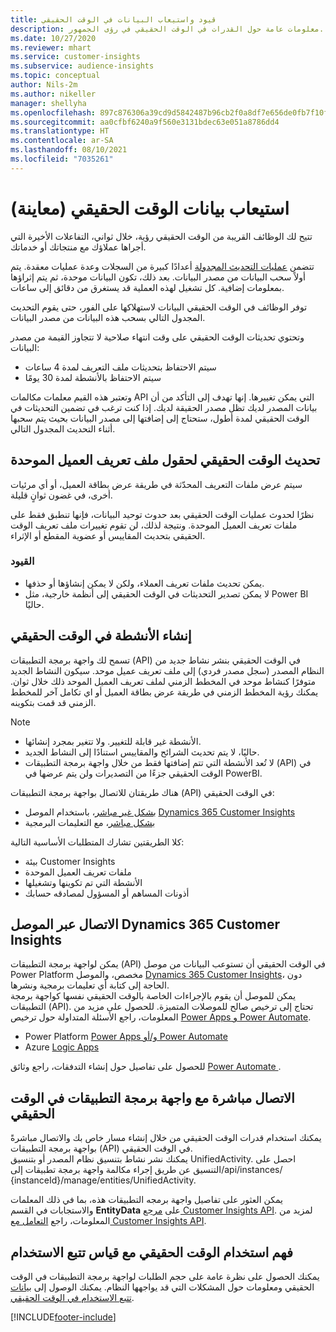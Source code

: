 ```yaml
---
title: قيود واستيعاب البيانات في الوقت الحقيقي
description: معلومات عامة حول القدرات في الوقت الحقيقي في رؤى الجمهور.
ms.date: 10/27/2020
ms.reviewer: mhart
ms.service: customer-insights
ms.subservice: audience-insights
ms.topic: conceptual
author: Nils-2m
ms.author: nikeller
manager: shellyha
ms.openlocfilehash: 897c876306a39cd9d5842487b96cb2f0a8df7e656de0fb7f10fe8c7f53e2db6b
ms.sourcegitcommit: aa0cfbf6240a9f560e3131bdec63e051a8786dd4
ms.translationtype: HT
ms.contentlocale: ar-SA
ms.lasthandoff: 08/10/2021
ms.locfileid: "7035261"
---
```

# <a name="real-time-data-ingestion-preview"></a>استيعاب بيانات الوقت الحقيقي (معاينة)

تتيح لك الوظائف القريبة من الوقت الحقيقي رؤية، خلال ثواني، التفاعلات الأخيرة التي أجراها عملاؤك مع منتجاتك أو خدماتك.

تتضمن [عمليات التحديث المجدولة](system.md#schedule-tab) أعدادًا كبيرة من السجلات وعدة عمليات معقدة. يتم أولاً سحب البيانات من مصدر البيانات. بعد ذلك، تكون البيانات موحدة، ثم يتم إثراؤها بمعلومات إضافية. كل تشغيل لهذه العملية قد يستغرق من دقائق إلى ساعات.

توفر الوظائف في الوقت الحقيقي البيانات لاستهلاكها على الفور، حتى يقوم التحديث المجدول التالي بسحب هذه البيانات من مصدر البيانات.

وتحتوي تحديثات الوقت الحقيقي على وقت انتهاء صلاحية لا تتجاوز القيمة من مصدر البيانات:

- سيتم الاحتفاظ بتحديثات ملف التعريف لمدة 4 ساعات
- سيتم الاحتفاظ بالأنشطة لمدة 30 يومًا

وتعتبر هذه القيم معلمات مكالمات API التي يمكن تغييرها. إنها تهدف إلى التأكد من أن بيانات المصدر لديك تظل مصدر الحقيقة لديك. إذا كنت ترغب في تضمين التحديثات في الوقت الحقيقي لمدة أطول، ستحتاج إلى إضافتها إلى مصدر البيانات بحيث يتم سحبها أثناء التحديث المجدول التالي.

## <a name="real-time-update-of-the-unified-customer-profile-fields"></a>تحديث الوقت الحقيقي لحقول ملف تعريف العميل الموحدة

سيتم عرض ملفات التعريف المحدّثة في طريقة عرض بطاقة العميل، أو أي مرئيات أخرى، في غضون ثوانٍ قليلة.

نظرًا لحدوث عمليات الوقت الحقيقي بعد حدوث توحيد البيانات، فإنها تنطبق فقط على ملفات تعريف العميل الموحدة. ونتيجة لذلك، لن تقوم تغييرات ملف تعريف الوقت الحقيقي بتحديث المقاييس أو عضوية المقطع أو الإثراء.

### <a name="limitations"></a>القيود

- يمكن تحديث ملفات تعريف العملاء، ولكن لا يمكن إنشاؤها أو حذفها.
- لا يمكن تصدير التحديثات في الوقت الحقيقي إلى أنظمة خارجية، مثل Power BI حاليًا.

## <a name="real-time-creation-of-activities"></a>إنشاء الأنشطة في الوقت الحقيقي

تسمح لك واجهة برمجة التطبيقات (API) في الوقت الحقيقي بنشر نشاط جديد من النظام المصدر (سجل مصدر فردي) إلى ملف تعريف عميل موحد. سيكون النشاط الجديد متوفرًا كنشاط موحد في المخطط الزمني لملف تعريف العميل الموحد ذلك خلال ثوان. يمكنك رؤية المخطط الزمني في طريقة عرض بطاقة العميل أو اي تكامل آخر للمخطط الزمني قد قمت بتكوينه.

> [!NOTE]
>
> - الأنشطة غير قابلة للتغيير. ولا تتغير بمجرد إنشائها.
> - حاليًا، لا يتم تحديث الشرائح والمقاييس استنادًا إلى النشاط الجديد.
> - لا تُعد الأنشطة التي تتم إضافتها فقط من خلال واجهة برمجة التطبيقات (API) في الوقت الحقيقي جزءًا من التصديرات ولن يتم عرضها في PowerBI.

هناك طريقتان للاتصال بواجهة برمجة التطبيقات (API) في الوقت الحقيقي:

- [بشكل غير مباشر](#connect-via-the-dynamics-365-customer-insights-connector)، باستخدام الموصل [Dynamics 365 Customer Insights ](/connectors/customerinsights/)
- [بشكل مباشر](#connect-directly-to-the-real-time-api)، مع التعليمات البرمجية

كلا الطريقتين تشارك المتطلبات الأساسية التالية:

- بيئة Customer Insights
- ملفات تعريف العميل الموحدة
- الأنشطة التي تم تكوينها وتشغيلها
- أذونات المساهم أو المسؤول لمصادقه حسابك

## <a name="connect-via-the-dynamics-365-customer-insights-connector"></a>الاتصال عبر الموصل Dynamics 365 Customer Insights

يمكن لواجهة برمجة التطبيقات (API) في الوقت الحقيقي أن تستوعب البيانات من موصل Power Platform مخصص، والموصل [Dynamics 365 Customer Insights](/connectors/customerinsights/)، دون الحاجة إلى كتابة أي تعليمات برمجية ونشرها.    
يمكن للموصل أن يقوم بالإجراءات الخاصة بالوقت الحقيقي نفسها كواجهة برمجة التطبيقات (API). تحتاج إلى ترخيص صالح للموصلات المتميزة. للحصول على مزيد من المعلومات، راجع الأسئلة المتداولة حول ترخيص [Power Apps و Power Automate](/power-platform/admin/powerapps-flow-licensing-faq).

- Power Platform [Power Apps و/أو Power Automate](/connectors/)
- Azure [Logic Apps](/azure/connectors/apis-list)

للحصول على تفاصيل حول إنشاء التدفقات، راجع وثائق [Power Automate ](/power-automate/).

## <a name="connect-directly-to-the-real-time-api"></a>الاتصال مباشرة مع واجهة برمجة التطبيقات في الوقت الحقيقي

يمكنك استخدام قدرات الوقت الحقيقي من خلال إنشاء مسار خاص بك والاتصال مباشرةً بواجهة برمجة التطبيقات (API) في الوقت الحقيقي.    
يمكنك نشر نشاط بتنسيق نظام المصدر أو بتنسيق UnifiedActivity‬. احصل على التنسيق عن طريق إجراء مكالمة واجهة برمجة تطبيقات إلى/api/instances/ {instanceId}/manage/entities/UnifiedActivity.

يمكن العثور على تفاصيل واجهة برمجه التطبيقات هذه، بما في ذلك المعلمات والاستجابات في القسم **EntityData** على [مرجع Customer Insights API](https://developer.ci.ai.dynamics.com/api-details#api=CustomerInsights). لمزيد من المعلومات، راجع [التعامل مع Customer Insights API](apis.md).

## <a name="understand-your-real-time-usage-with-telemetry"></a>فهم استخدام الوقت الحقيقي مع قياس تتبع الاستخدام

يمكنك الحصول على نظرة عامة على حجم الطلبات لواجهة برمجة التطبيقات في الوقت الحقيقي ومعلومات حول المشكلات التي قد يواجهها النظام. يمكنك الوصول إلى [بيانات تتبع الاستخدام في الوقت الحقيقي](system.md#api-usage-tab). 


[!INCLUDE[footer-include](../includes/footer-banner.md)]